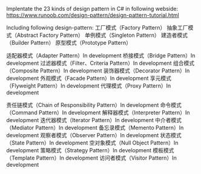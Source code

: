 Implentate the 23 kinds of design pattern in C# in following webside:
https://www.runoob.com/design-pattern/design-pattern-tutorial.html

Including following design-pattern:
工厂模式（Factory Pattern）
抽象工厂模式（Abstract Factory Pattern）
单例模式（Singleton Pattern）
建造者模式（Builder Pattern）
原型模式（Prototype Pattern）
	
适配器模式（Adapter Pattern）In development
桥接模式（Bridge Pattern）In development
过滤器模式（Filter、Criteria Pattern）In development
组合模式（Composite Pattern）In development
装饰器模式（Decorator Pattern）In development
外观模式（Facade Pattern）In development
享元模式（Flyweight Pattern）In development
代理模式（Proxy Pattern）In development
	
责任链模式（Chain of Responsibility Pattern）In development
命令模式（Command Pattern）In development
解释器模式（Interpreter Pattern）In development
迭代器模式（Iterator Pattern）In development
中介者模式（Mediator Pattern）In development
备忘录模式（Memento Pattern）In development
观察者模式（Observer Pattern）In development
状态模式（State Pattern）In development
空对象模式（Null Object Pattern）In development
策略模式（Strategy Pattern）In development
模板模式（Template Pattern）In development
访问者模式（Visitor Pattern）In development